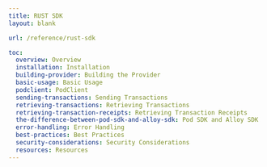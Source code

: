 ```yaml
---
title: RUST SDK
layout: blank

url: /reference/rust-sdk

toc:
  overview: Overview
  installation: Installation
  building-provider: Building the Provider
  basic-usage: Basic Usage
  podclient: PodClient
  sending-transactions: Sending Transactions
  retrieving-transactions: Retrieving Transactions
  retrieving-transaction-receipts: Retrieving Transaction Receipts
  the-difference-between-pod-sdk-and-alloy-sdk: Pod SDK and Alloy SDK
  error-handling: Error Handling
  best-practices: Best Practices
  security-considerations: Security Considerations
  resources: Resources
---
```


<script>
    import General from './general.md'
    import GettingStart from './getting-start.md'
    import CoreComponent from './core-component.md'
    import ApiMethods from './api-methods.md'
    import ApiMethodSendingTransaction from './api-method-sending-transaction.md'
    import ApiMethodRetrievingTransactions from './api-method-retrieving-transactions.md'
    import ApiMethodRetrievingTransactionReceipts from './api-method-retrieving-transaction-receipts.md'
    import ApiMethodPodSDKAlloySDK from './api-method-pod-SDK-Alloy-SDK.md'
    import ErrorHandling from './error-handling.md'
    import BestPractices from './best-practices.md'
    import SecurityConsiderations from './security-considerations.md'
    import Resources from './resources.md'
</script>

<General />
<GettingStart />
<CoreComponent /> 
<ApiMethods />
<ApiMethodSendingTransaction />
<ApiMethodRetrievingTransactions />
<ApiMethodRetrievingTransactionReceipts />
<ApiMethodPodSDKAlloySDK />
<ErrorHandling />
<BestPractices />
<SecurityConsiderations />
<Resources />

